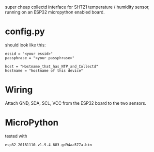 super cheap collectd interface for SHT21 temperature / humidity sensor, running
on an ESP32 micropython enabled board.


config.py
=========

should look like this:

```
essid = "<your essid>"
passphrase = "<your passphrase>"

host = "Hostname_that_has_NTP_and_Collectd"
hostname = "hostname of this device"
```

Wiring
======

Attach GND, SDA, SCL, VCC from the ESP32 board to the two sensors.


MicroPython
===========

tested with

```
esp32-20181110-v1.9.4-683-gd94aa577a.bin
```

